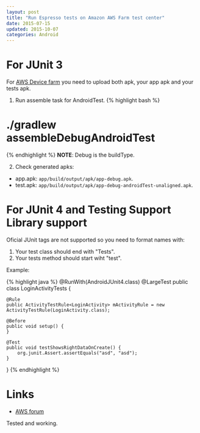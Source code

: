 ```yaml
---
layout: post
title: "Run Espresso tests on Amazon AWS Farm test center"
date: 2015-07-15
updated: 2015-10-07
categories: Android
---
```


# For JUnit 3

For [AWS Device farm](aws.amazon.com/device-farm/) you need to upload both apk, your app apk and your tests apk.

1. Run assemble task for AndroidTest.
{% highlight bash %}
# ./gradlew assembleDebugAndroidTest
{% endhighlight %}
**NOTE**: Debug is the buildType.

2. Check generated apks:
* app.apk: `app/build/output/apk/app-debug.apk`.
* test.apk: `app/build/output/apk/app-debug-androidTest-unaligned.apk`.

# For JUnit 4 and Testing Support Library support

Oficial JUnit tags are not supported so you need to format names with:
1. Your test class should end with "Tests".
2. Your tests method should start wiht "test".

Example:

{% highlight java %}
@RunWith(AndroidJUnit4.class)
@LargeTest
public class LoginActivityTests {

	@Rule
	public ActivityTestRule<LoginActivity> mActivityRule = new ActivityTestRule(LoginActivity.class);

	@Before
	public void setup() {
	}

	@Test
	public void testShowsRightDataOnCreate() {
		org.junit.Assert.assertEquals("asd", "asd");
	}
}
{% endhighlight %}


# Links
- [AWS forum](https://forums.aws.amazon.com/thread.jspa?messageID=678960&#678960)

Tested and working.